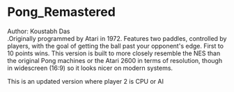 # Pong_Remastered

Author: Koustabh Das   
.Originally programmed by Atari in 1972. 
Features two paddles, controlled by players, with the goal of getting the ball past your opponent's edge. 
First to 10 points wins.  This version is built to more closely resemble the NES than the original Pong machines or the Atari
2600 in terms of resolution, though in widescreen (16:9) so it looks nicer on modern systems. 

This is an updated version where player 2 is CPU or AI
